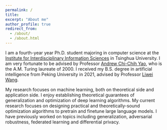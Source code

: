 ```yaml
---
permalink: /
title: 
excerpt: "About me"
author_profile: true
redirect_from:
  - /about/
  - /about.html
---
```


I am a fourth-year year Ph.D. student majoring in computer science at
the [Institute for Interdisciplinary Information Sciences](https://iiis.tsinghua.edu.cn/en/)
in Tsinghua University.
I am very fortunate to be advised by Professor [Andrew Chi-Chih Yao](https://iiis.tsinghua.edu.cn/en/yao/), who is the
A.M. Turing laureate of 2000. I received my B.S. degree in artificial intelligence from Peking University in 2021, advised by
Professor [Liwei Wang](http://www.liweiwang-pku.com).

My research focuses on machine learning, both on theoretical side and application side. I enjoy establishing theoretical guarantees of generalization and optimization of deep learning algorithms. My current research focuses on designing practical and theoretically-sound optimization algorithms to pretrain and finetune large language models. I have previously worked on topics including generalization, adversarial robustness, federated learning and differential privacy.

[//]: # (======)
